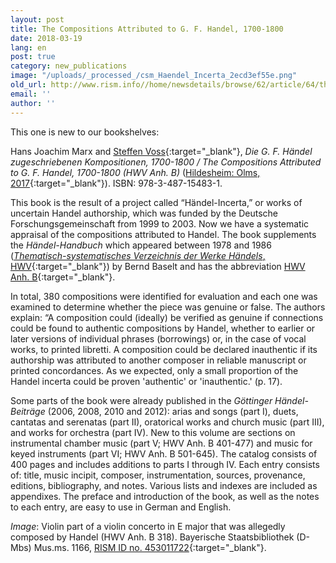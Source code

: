 ```yaml
---
layout: post
title: The Compositions Attributed to G. F. Handel, 1700-1800
date: 2018-03-19
lang: en
post: true
category: new_publications
image: "/uploads/_processed_/csm_Haendel_Incerta_2ecd3ef55e.png"
old_url: http://www.rism.info//home/newsdetails/browse/62/article/64/the-compositions-attributed-to-g-f-handel-1700-1800.html
email: ''
author: ''
---
```



This one is new to our bookshelves:

Hans Joachim Marx and [Steffen Voss](http://de.rism.info/de/mitarbeiter/dr-steffen-voss.html#c3002){:target="_blank"}, _Die G. F. Händel zugeschriebenen Kompositionen, 1700-1800 / The Compositions Attributed to G. F. Handel, 1700-1800 (HWV Anh. B)_ ([Hildesheim: Olms, 2017](http://www.olms.de/search/Detail.aspx?pr=2008841){:target="_blank"}). ISBN: 978-3-487-15483-1.

This book is the result of a project called “Händel-Incerta,” or works of uncertain Handel authorship, which was funded by the Deutsche Forschungsgemeinschaft from 1999 to 2003. Now we have a systematic appraisal of the compositions attributed to Handel. The book supplements the _Händel-Handbuch_ which appeared between 1978 and 1986 ([_Thematisch-systematisches Verzeichnis der Werke Händels_, HWV](https://opac.rism.info/search?View=rism&q=HWV&Language=en){:target="_blank"}) by Bernd Baselt and has the abbreviation [HWV Anh. B](https://opac.rism.info/search?View=rism&q=HWV+Anh.&Language=en){:target="_blank"}.

In total, 380 compositions were identified for evaluation and each one was examined to determine whether the piece was genuine or false. The authors explain: “A composition could (ideally) be verified as genuine if connections could be found to authentic compositions by Handel, whether to earlier or later versions of individual phrases (borrowings) or, in the case of vocal works, to printed libretti. A composition could be declared inauthentic if its authorship was attributed to another composer in reliable manuscript or printed concordances. As we expected, only a small proportion of the Handel incerta could be proven 'authentic' or 'inauthentic.' (p. 17).

Some parts of the book were already published in the _Göttinger Händel-Beiträge_ (2006, 2008, 2010 and 2012): arias and songs (part I), duets, cantatas and serenatas (part II), oratorical works and church music (part III), and works for orchestra (part IV). New to this volume are sections on instrumental chamber music (part V; HWV Anh. B 401-477) and music for keyed instruments (part VI; HWV Anh. B 501-645). The catalog consists of 400 pages and includes additions to parts I through IV. Each entry consists of: title, music incipit, composer, instrumentation, sources, provenance, editions, bibliography, and notes. Various lists and indexes are included as appendixes. The preface and introduction of the book, as well as the notes to each entry, are easy to use in German and English.


_Image_: Violin part of a violin concerto in E major that was allegedly composed by Handel (HWV Anh. B 318). Bayerische Staatsbibliothek (D-Mbs) Mus.ms. 1166, [RISM ID no. 453011722](https://opac.rism.info/search?id=453011722&Language=en){:target="_blank"}.



<script type="text/javascript">var switchTo5x=true;</script><script type="text/javascript" src="http://w.sharethis.com/button/buttons.js"></script><script type="text/javascript">stLight.options({publisher: "9b601438-1ce1-49d8-bfd7-9cff5df54c17", doNotHash: false, doNotCopy: false, hashAddressBar: false});</script>